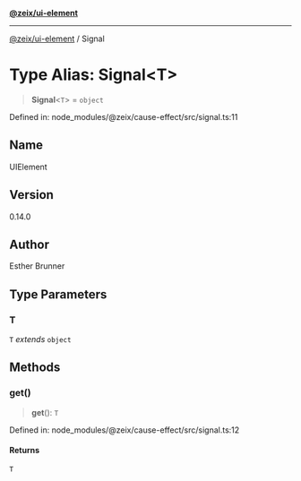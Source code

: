 [**@zeix/ui-element**](../README.md)

***

[@zeix/ui-element](../globals.md) / Signal

# Type Alias: Signal\<T\>

> **Signal**\<`T`\> = `object`

Defined in: node\_modules/@zeix/cause-effect/src/signal.ts:11

## Name

UIElement

## Version

0.14.0

## Author

Esther Brunner

## Type Parameters

### T

`T` *extends* `object`

## Methods

### get()

> **get**(): `T`

Defined in: node\_modules/@zeix/cause-effect/src/signal.ts:12

#### Returns

`T`
